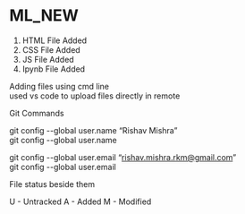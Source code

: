 # ML_NEW

1. HTML File Added
2. CSS File Added
3. JS File Added
4. Ipynb File Added



Adding files using cmd line <br>
used vs code to upload files directly in remote<be>


Git Commands

git config --global user.name “Rishav Mishra” <br>
git config --global user.name <br>


git config --global user.email “rishav.mishra.rkm@gmail.com” <br>
git config --global user.email <br>

File status beside them

U - Untracked
A - Added
M - Modified
